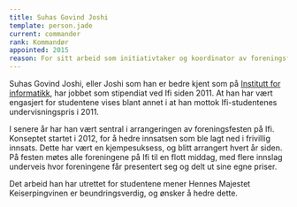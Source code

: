 ```yaml
---
title: Suhas Govind Joshi
template: person.jade
current: commander
rank: Kommandør
appointed: 2015
reason: For sitt arbeid som initiativtaker og koordinator av foreningsfesten på Institutt for informatikk tildeles Suhas Govind Joshi graden Kommandør av Hennes Majestet Keiserpingvinen den Fornemmes orden.
---
```


Suhas Govind Joshi, eller Joshi som han er bedre kjent som på [Institutt for informatikk](http://ifi.uio.no/), har jobbet som stipendiat ved Ifi siden 2011. At han har vært engasjert for studentene vises blant annet i at han mottok Ifi-studentenes undervisningspris i 2011.

I senere år har han vært sentral i arrangeringen av foreningsfesten på Ifi. Konseptet startet i 2012, for å hedre innsatsen som ble lagt ned i frivillig innsats. Dette har vært en kjempesuksess, og blitt arrangert hvert år siden. På festen møtes alle foreningene på Ifi til en flott middag, med flere innslag underveis hvor foreningene får presentert seg og delt ut sine egne priser.

Det arbeid han har utrettet for studentene mener Hennes Majestet Keiserpingvinen er beundringsverdig, og ønsker å hedre dette.